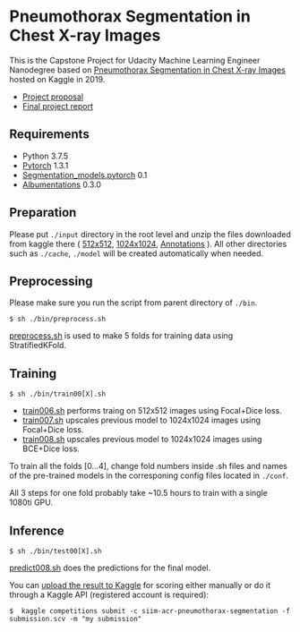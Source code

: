 # Pneumothorax Segmentation in Chest X-ray Images

This is the Capstone Project for Udacity Machine Learning Engineer Nanodegree based on 
[Pneumothorax Segmentation in Chest X-ray Images](
www.kaggle.com/c/siim-acr-pneumothorax-segmentation) hosted on Kaggle in 2019.
- [Project proposal](https://github.com/akuritsyn/udacity-ml-nanodegree/blob/master/pneumothorax/capstone-proposal.pdf)
- [Final project report](https://github.com/akuritsyn/udacity-ml-nanodegree/blob/master/pneumothorax/capstone-final-report.pdf)


## Requirements

- Python 3.7.5
- [Pytorch](https://pytorch.org/) 1.3.1
- [Segmentation_models.pytorch](https://github.com/qubvel/segmentation_models.pytorch) 0.1
- [Albumentations](https://github.com/albumentations-team/albumentations) 0.3.0


## Preparation

Please put `./input` directory in the root level and unzip the files downloaded from kaggle there (
[512x512](https://www.kaggle.com/iafoss/siimacr-pneumothorax-segmentation-data-512),
[1024x1024](https://www.kaggle.com/iafoss/siimacr-pneumothorax-segmentation-data-1024),
[Annotations](https://www.kaggle.com/c/siim-acr-pneumothorax-segmentation/data)
). All other directories such as `./cache`, `./model` will be created automatically when needed.


## Preprocessing

Please make sure you run the script from parent directory of `./bin`.

~~~
$ sh ./bin/preprocess.sh
~~~

[preprocess.sh](https://github.com/akuritsyn/udacity-ml-nanodegree/blob/master/pneumothorax/bin/preprocess.sh) is used to make 5 folds for training data using StratifiedKFold.



## Training

~~~
$ sh ./bin/train00[X].sh
~~~

- [train006.sh](https://github.com/akuritsyn/udacity-ml-nanodegree/blob/master/pneumothorax/bin/train006.sh) performs traing on 512x512 images using Focal+Dice loss. 
- [train007.sh](https://github.com/akuritsyn/udacity-ml-nanodegree/blob/master/pneumothorax/bin/train007.sh) upscales previous model to 1024x1024 images using Focal+Dice loss. 
- [train008.sh](https://github.com/akuritsyn/udacity-ml-nanodegree/blob/master/pneumothorax/bin/train008.sh) upscales previous model to 1024x1024 images using BCE+Dice loss.

To train all the folds [0...4], change fold numbers inside .sh files and names of the pre-trained models in the corresponing config files located in `./conf`.

All 3 steps for one fold probably take ~10.5 hours to train with a single 1080ti GPU.


## Inference

~~~
$ sh ./bin/test00[X].sh
~~~
[predict008.sh](https://github.com/akuritsyn/udacity-ml-nanodegree/blob/master/pneumothorax/bin/test008.sh) does the predictions for the final model.

You can [upload the result to Kaggle](https://www.kaggle.com/c/siim-acr-pneumothorax-segmentation/submissions) for scoring either manually or do it through a Kaggle API (registered account is required):
~~~
$  kaggle competitions submit -c siim-acr-pneumothorax-segmentation -f submission.scv -m "my submission"
~~~
